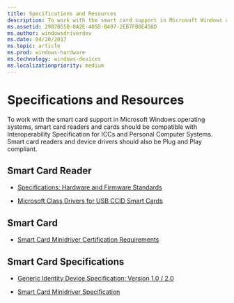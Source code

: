 ```yaml
---
title: Specifications and Resources
description: To work with the smart card support in Microsoft Windows operating systems, smart card readers and cards should be compatible with Interoperability Specification for ICCs and Personal Computer Systems.
ms.assetid: 2987B55B-0A2E-405D-B497-2EB7FB0E458D
ms.author: windowsdriverdev
ms.date: 04/20/2017
ms.topic: article
ms.prod: windows-hardware
ms.technology: windows-devices
ms.localizationpriority: medium
---
```


# Specifications and Resources


To work with the smart card support in Microsoft Windows operating systems, smart card readers and cards should be compatible with Interoperability Specification for ICCs and Personal Computer Systems. Smart card readers and device drivers should also be Plug and Play compliant.

## <span id="Smart_Card_Reader"></span><span id="smart_card_reader"></span><span id="SMART_CARD_READER"></span>Smart Card Reader


-   [Specifications: Hardware and Firmware Standards](http://msdn.microsoft.com/en-US/library/windows/hardware/gg463441)

-   [Microsoft Class Drivers for USB CCID Smart Cards](http://msdn.microsoft.com/en-US/library/windows/hardware/gg487509)

## <span id="Smart_Card"></span><span id="smart_card"></span><span id="SMART_CARD"></span>Smart Card


-   [Smart Card Minidriver Certification Requirements](http://msdn.microsoft.com/en-US/library/windows/hardware/gg487504)

## <span id="Smart_Card_Specifications"></span><span id="smart_card_specifications"></span><span id="SMART_CARD_SPECIFICATIONS"></span>Smart Card Specifications


-   [Generic Identity Device Specification: Version 1.0 / 2.0](http://msdn.microsoft.com/en-US/library/windows/hardware/gg487496)

-   [Smart Card Minidriver Specification](http://msdn.microsoft.com/library/windows/hardware/dn631754)

 

 





